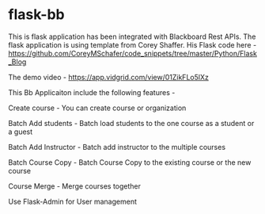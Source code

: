 # flask-bb
This is flask application has been integrated with Blackboard Rest APIs. The flask application is using template from Corey Shaffer. 
His Flask code here -  https://github.com/CoreyMSchafer/code_snippets/tree/master/Python/Flask_Blog

The demo video - https://app.vidgrid.com/view/01ZikFLo5lXz

This Bb Applicaiton include the following features - 

Create course - You can create course or organization

Batch Add students - Batch load students to the one course as a student or a guest

Batch Add Instructor - Batch add instructor to the multiple courses

Batch Course Copy - Batch Course Copy to the existing course or the new course

Course Merge - Merge courses together

Use Flask-Admin for User management
